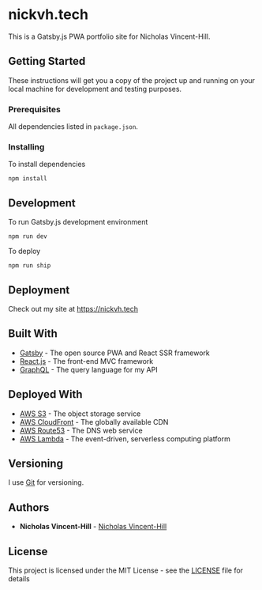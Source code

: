 # nickvh.tech

This is a Gatsby.js PWA portfolio site for Nicholas Vincent-Hill.

## Getting Started

These instructions will get you a copy of the project up and running on your local machine for development and testing purposes.

### Prerequisites

All dependencies listed in `package.json`.

### Installing

To install dependencies

```
npm install
```

## Development

To run Gatsby.js development environment

```
npm run dev
```

To deploy

```
npm run ship
```

## Deployment

Check out my site at https://nickvh.tech

## Built With

- [Gatsby](https://www.gatsbyjs.org/) - The open source PWA and React SSR framework
- [React.js](https://reactjs.org/) - The front-end MVC framework
- [GraphQL](https://graphql.org/) - The query language for my API

## Deployed With

- [AWS S3](https://aws.amazon.com/s3/) - The object storage service
- [AWS CloudFront](https://aws.amazon.com/cloudfront/) - The globally available CDN
- [AWS Route53](https://aws.amazon.com/route53/) - The DNS web service
- [AWS Lambda](https://aws.amazon.com/lambda/) - The event-driven, serverless computing platform

## Versioning

I use [Git](https://git-scm.com/) for versioning.

## Authors

- **Nicholas Vincent-Hill** - [Nicholas Vincent-Hill](http://nickvh.tech/)

## License

This project is licensed under the MIT License - see the [LICENSE](LICENSE) file for details

